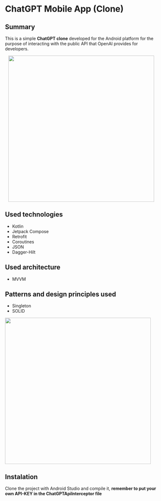 # ChatGPT Mobile App (Clone)

## Summary 
This is a simple **ChatGPT clone** developed for the Android platform for the purpose of interacting with the public API that OpenAI provides for developers.

<div align="center">
  <img src="https://user-images.githubusercontent.com/83137365/230752618-78667101-1a03-4d3e-a94f-842ad79787fb.gif" height="482" style="display:block;">
</div>



## Used technologies
- Kotlin
- Jetpack Compose
- Retrofit
- Coroutines
- JSON
- Dagger-Hilt

## Used architecture
- MVVM

## Patterns and design principles used
- Singleton
- SOLID

<img src="https://user-images.githubusercontent.com/83137365/230752858-b2622837-7733-488b-81b5-27e1564edf75.gif" height="482" style="display:block;" >

## Instalation 
Clone the project with Android Studio and compile it, **remember to put your own API-KEY in the ChatGPTApiInterceptor file**

